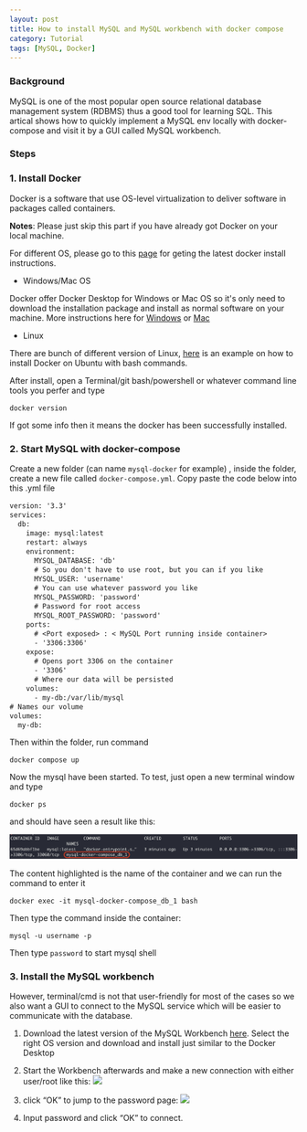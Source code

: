 ```yaml
---
layout: post
title: How to install MySQL and MySQL workbench with docker compose
category: Tutorial
tags: [MySQL, Docker]
---
```


### Background
MySQL is one of the most popular open source relational database management system (RDBMS) thus a good tool for learning SQL. This artical shows how to quickly implement a MySQL env locally with docker-compose and visit it by a GUI called MySQL workbench.
<!-- more -->

### Steps
### 1. Install Docker
Docker is a software that use OS-level virtualization to deliver software in packages called containers.

**Notes**: 
Please just skip this part if you have already got Docker on your local machine.

For different OS, please go to this [page](https://docs.docker.com/get-docker/) for geting the latest docker install instructions.

- Windows/Mac OS

Docker offer Docker Desktop for Windows or Mac OS so it's only need to download the installation package and install as normal software on your machine. More instructions here for [Windows](https://docs.docker.com/desktop/windows/install/) or [Mac](https://docs.docker.com/desktop/mac/install/)

- Linux

There are bunch of different version of Linux, [here](https://docs.docker.com/engine/install/ubuntu/) is an example on how to install Docker on Ubuntu with bash commands.

After install, open a Terminal/git bash/powershell or whatever command line tools you perfer and type
```
docker version
```
If got some info then it means the docker has been successfully installed.


### 2. Start MySQL with docker-compose

Create a new folder (can name `mysql-docker` for example) , inside the folder, create a new file called `docker-compose.yml`. Copy paste the code below into this .yml file
```
version: '3.3'
services:
  db:
    image: mysql:latest
    restart: always
    environment:
      MYSQL_DATABASE: 'db'
      # So you don't have to use root, but you can if you like
      MYSQL_USER: 'username'
      # You can use whatever password you like
      MYSQL_PASSWORD: 'password'
      # Password for root access
      MYSQL_ROOT_PASSWORD: 'password'
    ports:
      # <Port exposed> : < MySQL Port running inside container>
      - '3306:3306'
    expose:
      # Opens port 3306 on the container
      - '3306'
      # Where our data will be persisted
    volumes:
      - my-db:/var/lib/mysql
# Names our volume
volumes:
  my-db:
```
Then within the folder, run command
```
docker compose up
```
Now the mysql have been started. To test, just open a new terminal window and type
```
docker ps
```
and should have seen a result like this:

![](2021-10-07-1.png)

The content highlighted is the name of the container and we can run the command to enter it
```
docker exec -it mysql-docker-compose_db_1 bash
```

Then type the command inside the container:
```
mysql -u username -p

```

Then type `password` to start mysql shell


### 3. Install the MySQL workbench
However, terminal/cmd is not that user-friendly for most of the cases so we also want a GUI to connect to the MySQL service which will be easier to communicate with the database.

1. Download the latest version of the MySQL Workbench [here](https://dev.mysql.com/downloads/workbench/). Select the right OS version and download and install just similar to the Docker Desktop

2. Start the Workbench afterwards and make a new connection with either user/root like this:
![](https://miro.medium.com/max/4800/1*VcfoGGvE6rtXsaykGxpvCw.png)

3. click “OK” to jump to the password page:
![](https://miro.medium.com/max/4800/1*bcahaA-dWpHd16E-H5kGHg.png)

4. Input password and click “OK” to connect.